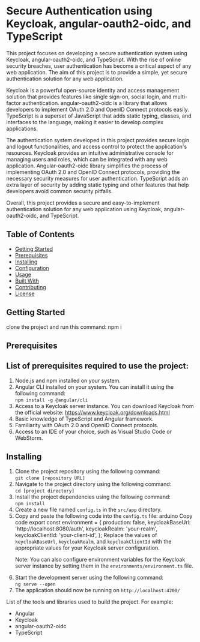 <h1>Secure Authentication using Keycloak, angular-oauth2-oidc, and TypeScript</h1>
    <p>This project focuses on developing a secure authentication system using Keycloak, angular-oauth2-oidc, and TypeScript. With the rise of online security breaches, user authentication has become a critical aspect of any web application. The aim of this project is to provide a simple, yet secure authentication solution for any web application.

Keycloak is a powerful open-source identity and access management solution that provides features like single sign-on, social login, and multi-factor authentication. angular-oauth2-oidc is a library that allows developers to implement OAuth 2.0 and OpenID Connect protocols easily. TypeScript is a superset of JavaScript that adds static typing, classes, and interfaces to the language, making it easier to develop complex applications.

The authentication system developed in this project provides secure login and logout functionalities, and access control to protect the application's resources. Keycloak provides an intuitive administrative console for managing users and roles, which can be integrated with any web application. Angular-oauth2-oidc library simplifies the process of implementing OAuth 2.0 and OpenID Connect protocols, providing the necessary security measures for user authentication. TypeScript adds an extra layer of security by adding static typing and other features that help developers avoid common security pitfalls.

Overall, this project provides a secure and easy-to-implement authentication solution for any web application using Keycloak, angular-oauth2-oidc, and TypeScript.</p>
    <h2>Table of Contents</h2>
    <ul>
      <li><a href="#getting-started">Getting Started</a></li>
      <li><a href="#prerequisites">Prerequisites</a></li>
      <li><a href="#installing">Installing</a></li>
      <li><a href="#configuration">Configuration</a></li>
      <li><a href="#usage">Usage</a></li>
      <li><a href="#built-with">Built With</a></li>
      <li><a href="#contributing">Contributing</a></li>
      <li><a href="#license">License</a></li>
    </ul>
    <h2>Getting Started</h2>
    <p>clone the project and run this command: npm i</p>
    <h2>Prerequisites</h2>
    <h2>List of prerequisites required to use the project:</h2>
<ol>
  <li>Node.js and npm installed on your system.</li>
  <li>Angular CLI installed on your system. You can install it using the following command: <br>
   <code>npm install -g @angular/cli</code></li>
  <li>Access to a Keycloak server instance. You can download Keycloak from the official website: <a href="https://www.keycloak.org/downloads.html">https://www.keycloak.org/downloads.html</a></li>
  <li>Basic knowledge of TypeScript and Angular framework.</li>
  <li>Familiarity with OAuth 2.0 and OpenID Connect protocols.</li>
  <li>Access to an IDE of your choice, such as Visual Studio Code or WebStorm.</li>
</ol>
    <h2>Installing</h2>
<ol>
  <li>Clone the project repository using the following command:<br>
    <code>git clone [repository URL]</code></li>
  <li>Navigate to the project directory using the following command:<br>
    <code>cd [project directory]</code></li>
  <li>Install the project dependencies using the following command:<br>
    <code>npm install</code></li>
  <li>Create a new file named <code>config.ts</code> in the <code>src/app</code> directory.</li>
  <li>Copy and paste the following code into the <code>config.ts</code> file:
arduino
Copy code
export const environment = {
  production: false,
  keycloakBaseUrl: 'http://localhost:8080/auth',
  keycloakRealm: 'your-realm',
  keycloakClientId: 'your-client-id',
};
Replace the values of <code>keycloakBaseUrl</code>, <code>keycloakRealm</code>, and <code>keycloakClientId</code> with the appropriate values for your Keycloak server configuration.

Note: You can also configure environment variables for the Keycloak server instance by setting them in the <code>environments/environment.ts</code> file.</li>

  <li>Start the development server using the following command:<br>
    <code>ng serve --open</code></li>
  <li>The application should now be running on <code>http://localhost:4200/</code></li>
</ol> 
    <p>List of the tools and libraries used to build the project. For example:</p>
    <ul>
      <li>Angular</li>
      <li>Keycloak</li>
      <li>angular-oauth2-oidc</li>
      <li>TypeScript</li>
    </ul>
